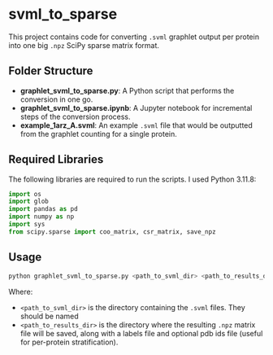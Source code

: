 
# svml_to_sparse

This project contains code for converting `.svml` graphlet output per protein into one big `.npz` SciPy sparse matrix format.

## Folder Structure

- **graphlet_svml_to_sparse.py**: A Python script that performs the conversion in one go.  
- **graphlet_svml_to_sparse.ipynb**: A Jupyter notebook for incremental steps of the conversion process.
- **example_1arz_A.svml**: An example `.svml` file that would be outputted from the graphlet counting for a single protein.

## Required Libraries

The following libraries are required to run the scripts. I used Python 3.11.8:

```python
import os
import glob
import pandas as pd
import numpy as np
import sys
from scipy.sparse import coo_matrix, csr_matrix, save_npz
```

## Usage

```bash
python graphlet_svml_to_sparse.py <path_to_svml_dir> <path_to_results_dir>
```

Where:
- `<path_to_svml_dir>` is the directory containing the `.svml` files. They should be named 
- `<path_to_results_dir>` is the directory where the resulting `.npz` matrix file will be saved, along with a labels file and optional pdb ids file (useful for per-protein stratification).
